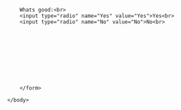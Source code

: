 <html>
<head><title>Questionaire</title></head>
	<body>
		

		Whats good:<br>
		<input type="radio" name="Yes" value="Yes">Yes<br>
		<input type="radio" name="No" value="No">No<br>
        
        
        
        
        
        
        		
             
		

		</form>

	</body>
</html>

